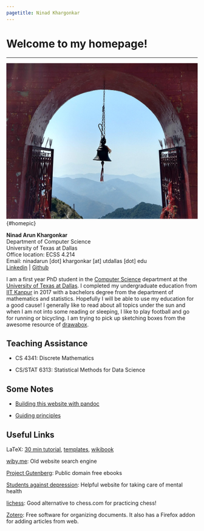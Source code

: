 ```yaml
---
pagetitle: Ninad Khargonkar
---
```


# Welcome to my homepage!

-----


![home](./etc/cover.jpg){#homepic}

**Ninad Arun Khargonkar**    
Department of Computer Science    
University of Texas at Dallas    
Office location: ECSS 4.214     
Email: ninadarun [dot] khargonkar [at] utdallas [dot] edu       
[Linkedin](https://www.linkedin.com/in/ninadkhargonkar/) | [Github](https://github.com/kninad)     


I am a first year PhD student in the [Computer Science](https://www.cs.utdallas.edu/)
department at the [University of Texas at Dallas](https://www.utdallas.edu/).
I completed my undergraduate education from [IIT Kanpur](https://www.iitk.ac.in/) 
in 2017  with a bachelors degree from the department of mathematics and statistics.
Hopefully I will be able to use my education for a good cause! 
I generally like to read about all topics under the sun and when I am not into 
some reading or sleeping, I like to play football and go for running or bicycling. 
I am trying to pick up sketching boxes from the awesome resource of 
[drawabox](https://drawabox.com/). 


## Teaching Assistance

- CS 4341: Discrete Mathematics

- CS/STAT 6313: Statistical Methods for Data Science


## Some Notes

- [Building this website with pandoc](notes-making-website.html)

- [Guiding principles](notes-guiding-principles.html)


## Useful Links

LaTeX: [30 min tutorial](https://www.overleaf.com/learn/latex/Learn_LaTeX_in_30_minutes), [templates](http://www.latextemplates.com/), [wikibook](https://en.wikibooks.org/wiki/LaTeX/)

[wiby.me](https://wiby.me/ ): Old website search engine

[Project Gutenberg](https://www.gutenberg.org/): Public domain free ebooks

[Students against depression](https://www.studentsagainstdepression.org/): Helpful website for taking care of mental health

[lichess](https://lichess.org/): Good alternative to chess.com for practicing chess!

[Zotero](https://www.zotero.org/): Free software for organizing documents. It 
also has a Firefox addon for adding articles from web.


